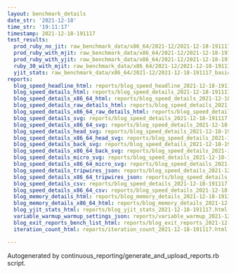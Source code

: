 ```yaml
---
layout: benchmark_details
date_str: '2021-12-18'
time_str: '19:11:17'
timestamp: 2021-12-18-191117
test_results:
  prod_ruby_no_jit: raw_benchmark_data/x86_64/2021-12/2021-12-18-191117_basic_benchmark_prod_ruby_no_jit.json
  prod_ruby_with_mjit: raw_benchmark_data/x86_64/2021-12/2021-12-18-191117_basic_benchmark_prod_ruby_with_mjit.json
  prod_ruby_with_yjit: raw_benchmark_data/x86_64/2021-12/2021-12-18-191117_basic_benchmark_prod_ruby_with_yjit.json
  ruby_30_with_mjit: raw_benchmark_data/x86_64/2021-12/2021-12-18-191117_basic_benchmark_ruby_30_with_mjit.json
  yjit_stats: raw_benchmark_data/x86_64/2021-12/2021-12-18-191117_basic_benchmark_yjit_stats.json
reports:
  blog_speed_headline_html: reports/blog_speed_headline_2021-12-18-191117.html
  blog_speed_details_html: reports/blog_speed_details_2021-12-18-191117.html
  blog_speed_details_x86_64_html: reports/blog_speed_details_2021-12-18-191117.x86_64.html
  blog_speed_details_raw_details_html: reports/blog_speed_details_2021-12-18-191117.raw_details.html
  blog_speed_details_x86_64_raw_details_html: reports/blog_speed_details_2021-12-18-191117.x86_64.raw_details.html
  blog_speed_details_svg: reports/blog_speed_details_2021-12-18-191117.svg
  blog_speed_details_x86_64_svg: reports/blog_speed_details_2021-12-18-191117.x86_64.svg
  blog_speed_details_head_svg: reports/blog_speed_details_2021-12-18-191117.head.svg
  blog_speed_details_x86_64_head_svg: reports/blog_speed_details_2021-12-18-191117.x86_64.head.svg
  blog_speed_details_back_svg: reports/blog_speed_details_2021-12-18-191117.back.svg
  blog_speed_details_x86_64_back_svg: reports/blog_speed_details_2021-12-18-191117.x86_64.back.svg
  blog_speed_details_micro_svg: reports/blog_speed_details_2021-12-18-191117.micro.svg
  blog_speed_details_x86_64_micro_svg: reports/blog_speed_details_2021-12-18-191117.x86_64.micro.svg
  blog_speed_details_tripwires_json: reports/blog_speed_details_2021-12-18-191117.tripwires.json
  blog_speed_details_x86_64_tripwires_json: reports/blog_speed_details_2021-12-18-191117.x86_64.tripwires.json
  blog_speed_details_csv: reports/blog_speed_details_2021-12-18-191117.csv
  blog_speed_details_x86_64_csv: reports/blog_speed_details_2021-12-18-191117.x86_64.csv
  blog_memory_details_html: reports/blog_memory_details_2021-12-18-191117.html
  blog_memory_details_x86_64_html: reports/blog_memory_details_2021-12-18-191117.x86_64.html
  blog_yjit_stats_html: reports/blog_yjit_stats_2021-12-18-191117.html
  variable_warmup_warmup_settings_json: reports/variable_warmup_2021-12-18-191117.warmup_settings.json
  blog_exit_reports_bench_list_html: reports/blog_exit_reports_2021-12-18-191117.bench_list.html
  iteration_count_html: reports/iteration_count_2021-12-18-191117.html

---
```

Autogenerated by continuous_reporting/generate_and_upload_reports.rb script.
